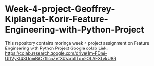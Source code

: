 # Week-4-project-Geoffrey-Kiplangat-Korir-Feature-Engineering-with-Python-Project
This repository contains moringa week 4 project assignment on Feature Engineering with Python Project
Google colab Link: https://colab.research.google.com/drive/1m-FDmi-UI1VyKI43UomBiC7fllc5ZefX#scrollTo=9OLAFXLykU8R
